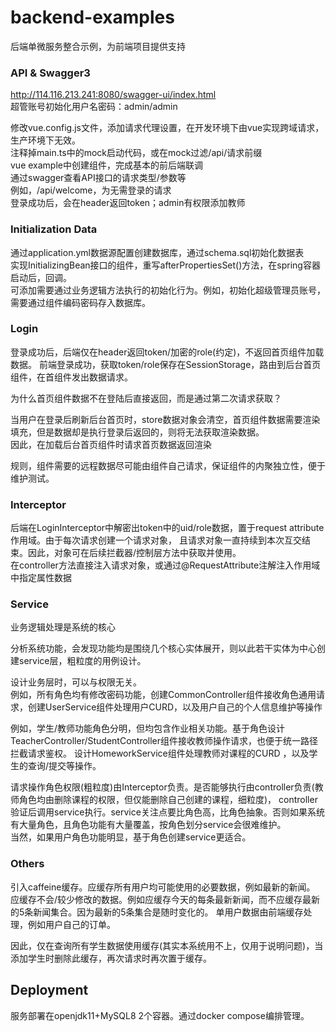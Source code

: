 # backend-examples

后端单微服务整合示例，为前端项目提供支持

### API & Swagger3
http://114.116.213.241:8080/swagger-ui/index.html  
超管账号初始化用户名密码：admin/admin  

修改vue.config.js文件，添加请求代理设置，在开发环境下由vue实现跨域请求，生产环境下无效。  
注释掉main.ts中的mock启动代码，或在mock过滤/api/请求前缀    
vue example中创建组件，完成基本的前后端联调  
通过swagger查看API接口的请求类型/参数等  
例如，/api/welcome，为无需登录的请求  
登录成功后，会在header返回token；admin有权限添加教师

### Initialization Data
通过application.yml数据源配置创建数据库，通过schema.sql初始化数据表  
实现InitializingBean接口的组件，重写afterPropertiesSet()方法，在spring容器启动后，回调。  
可添加需要通过业务逻辑方法执行的初始化行为。例如，初始化超级管理员账号，需要通过组件编码密码存入数据库。  

### Login
登录成功后，后端仅在header返回token/加密的role(约定)，不返回首页组件加载数据。
前端登录成功，获取token/role保存在SessionStorage，路由到后台首页组件，在首组件发出数据请求。  

为什么首页组件数据不在登陆后直接返回，而是通过第二次请求获取？  

当用户在登录后刷新后台首页时，store数据对象会清空，首页组件数据需要渲染填充，但是数据却是执行登录后返回的，则将无法获取渲染数据。  
因此，在加载后台首页组件时请求首页数据返回渲染

规则，组件需要的远程数据尽可能由组件自己请求，保证组件的内聚独立性，便于维护测试。

### Interceptor
后端在LoginInterceptor中解密出token中的uid/role数据，置于request attribute作用域。由于每次请求创建一个请求对象，
且请求对象一直持续到本次互交结束。因此，对象可在后续拦截器/控制层方法中获取并使用。  
在controller方法直接注入请求对象，或通过@RequestAttribute注解注入作用域中指定属性数据  

### Service
业务逻辑处理是系统的核心

分析系统功能，会发现功能均是围绕几个核心实体展开，则以此若干实体为中心创建service层，粗粒度的用例设计。

设计业务层时，可以与权限无关。  
例如，所有角色均有修改密码功能，创建CommonController组件接收角色通用请求，创建UserService组件处理用户CURD，以及用户自己的个人信息维护等操作

例如，学生/教师功能角色分明，但均包含作业相关功能。基于角色设计TeacherController/StudentController组件接收教师操作请求，也便于统一路径拦截请求鉴权。
设计HomeworkService组件处理教师对课程的CURD ，以及学生的查询/提交等操作。

请求操作角色权限(粗粒度)由Interceptor负责。是否能够执行由controller负责(教师角色均由删除课程的权限，但仅能删除自己创建的课程，细粒度)，
controller验证后调用service执行。service关注点要比角色高，比角色抽象。否则如果系统有大量角色，且角色功能有大量覆盖，按角色划分service会很难维护。  
当然，如果用户角色功能明显，基于角色创建service更适合。

### Others
引入caffeine缓存。应缓存所有用户均可能使用的必要数据，例如最新的新闻。  
应缓存不会/较少修改的数据。例如应缓存今天的每条最新新闻，而不应缓存最新的5条新闻集合。因为最新的5条集合是随时变化的。
单用户数据由前端缓存处理，例如用户自己的订单。

因此，仅在查询所有学生数据使用缓存(其实本系统用不上，仅用于说明问题)，当添加学生时删除此缓存，再次请求时再次置于缓存。

## Deployment
服务部署在openjdk11+MySQL8 2个容器。通过docker compose编排管理。